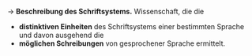 
-> **Beschreibung des Schriftsystems.** 
Wissenschaft, die die 
- **distinktiven Einheiten** des Schriftsystems einer bestimmten Sprache und davon ausgehend die 
- **möglichen Schreibungen** von gesprochener Sprache ermittelt.


